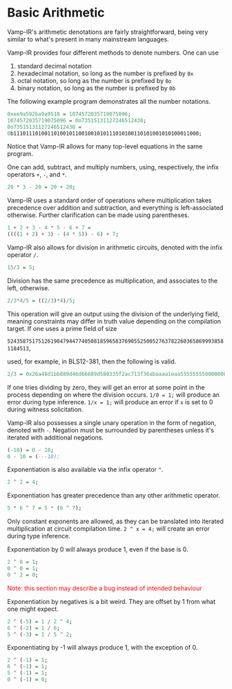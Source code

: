 # Basic Arithmetic


Vamp-IR's arithmetic denotations are fairly straightforward, being very similar to what's present in many mainstream languages.

Vamp-IR provides four different methods to denote numbers. One can use

1. standard decimal notation
2. hexadecimal notation, so long as the number is prefixed by `0x`
3. octal notation, so long as the number is prefixed by `0o`
4. binary notation, so long as the number is prefixed by `0b`

The following example program demonstrates all the number notations.

```haskell
0xee9a592ba9a9518 = 1074572035719075096;
1074572035719075096 = 0o73515131127246512430;
0o73515131127246512430 =
0b111011101001101001011001001010111010100110101001010100011000;
```

Notice that Vamp-IR allows for many top-level equations in the same program.

One can add, subtract, and multiply numbers, using, respectively, the infix operators `+`, `-`, and `*`.

```haskell
20 * 3 - 20 = 20 + 20;
```

Vamp-IR uses a standard order of operations where multiplication takes precedence over addition and subtraction, and everything is left-associated otherwise. Further clarification can be made using parentheses.

```haskell
1 + 2 + 3 - 4 * 5 - 6 + 7 =
((((1 + 2) + 3) - (4 * 5)) - 6) + 7;
```

Vamp-IR also allows for division in arithmetic circuits, denoted with the infix operator `/`.

```haskell
15/3 = 5;
```

Division has the same precedence as multiplication, and associates to the left, otherwise. 

```haskell
2/3*4/5 = ((2/3)*4)/5;
```

This operation will give an output using the division of the underlying field, meaning constraints may differ in truth value depending on the compilation target. If one uses a prime field of size

`52435875175126190479447740508185965837690552500527637822603658699938581184513`,

used, for example, in BLS12-381, then the following is valid.

```haskell
2/3 = 0x26a48d1bb889d46d66689d580335f2ac713f36abaaaa1eaa5555555500000001;
```

If one tries dividing by zero, they will get an error at some point in the process depending on where the division occurs. `1/0 = 1;` will produce an error during type inference. `1/x = 1;` will produce an error if `x` is set to 0 during witness solicitation.

Vamp-IR also possesses a single unary operation in the form of negation, denoted with `-`. Negation must be surrounded by parentheses unless it's iterated with additional negations.

```haskell
(-10) = 0 - 10;
0 - 10 = (---10);
```

Exponentiation is also available via the infix operator `^`.

```haskell
2 ^ 2 = 4;
```

Exponentiation has greater precedence than any other arithmetic operator. 

```haskell
5 * 6 ^ 7 = 5 * (6 ^ 7);
```

Only constant exponents are allowed, as they can be translated into iterated multiplication at circuit compilation time. `2 ^ x = 4;` will create an error during type inference.

Exponentiation by 0 will always produce 1, even if the base is 0.

```haskell
2 ^ 0 = 1;
0 ^ 0 = 1;
0 ^ 2 = 0;
```

<p style="color:red;">Note: this section may describe a bug instead of intended behaviour</p>

Exponentiation by negatives is a bit weird. They are offset by 1 from what one might expect.

```haskell
2 ^ (-5) = 1 / 2 ^ 4;
6 ^ (-2) = 1 / 6;
5 ^ (-3) = 1 / 5 ^ 2;
```

Exponentiating by -1 will always produce 1, with the exception of 0.

```haskell
2 ^ (-1) = 1;
6 ^ (-1) = 1;
5 ^ (-1) = 1;
0 ^ (-1) = 0;
```

